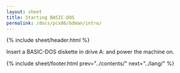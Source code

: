 ```yaml
---
layout: sheet
title: Starting BASIC-DOS
permalink: /docs/pcx86/bdman/intro/
---
```


{% include sheet/header.html %}

Insert a BASIC-DOS diskette in drive A: and power the machine on.

{% include sheet/footer.html prev="../contents/" next="../lang/" %}
